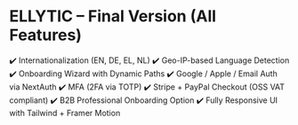 # ELLYTIC – Final Version (All Features)
✔️ Internationalization (EN, DE, EL, NL)
✔️ Geo-IP-based Language Detection
✔️ Onboarding Wizard with Dynamic Paths
✔️ Google / Apple / Email Auth via NextAuth
✔️ MFA (2FA via TOTP)
✔️ Stripe + PayPal Checkout (OSS VAT compliant)
✔️ B2B Professional Onboarding Option
✔️ Fully Responsive UI with Tailwind + Framer Motion
